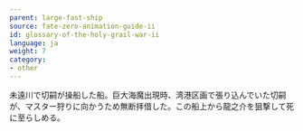 ```yaml
---
parent: large-fast-ship
source: fate-zero-animation-guide-ii
id: glossary-of-the-holy-grail-war-ii
language: ja
weight: 7
category:
- other
---
```


未遠川で切嗣が操船した船。巨大海魔出現時、湾港区画で張り込んでいた切嗣が、マスター狩りに向かうため無断拝借した。この船上から龍之介を狙撃して死に至らしめる。
